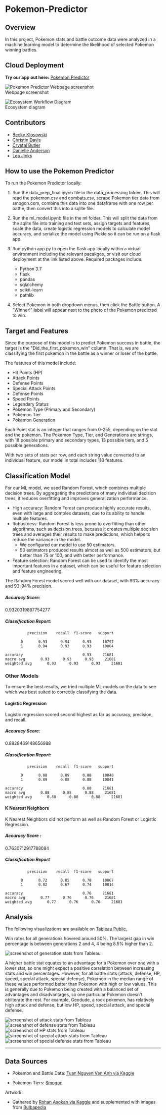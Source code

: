 # Pokemon-Predictor

## Overview

In this project, Pokemon stats and battle outcome data were analyzed in a machine learning model to determine the likelihood of selected Pokemon winning battles.

## Cloud Deployment

**Try our app out here:** [Pokemon Predictor](http://ec2-3-14-73-36.us-east-2.compute.amazonaws.com)  

![Pokemon Predictor Webpage screenshot](Images/website_screenshot.png)  
Webpage screenshot  

![Ecosystem Workflow Diagram](Images/Project%204%20Ecosystem%20Scaler.png)  
Ecosystem diagram

## Contributors

* [Becky Klosowski](https://github.com/andcetera)
* [Christin Davis](https://github.com/christinamberdavis)
* [Crystal Butler](https://github.com/cmbutler83)
* [Danielle Anderson](https://github.com/dganderson94)
* [Lea Jinks](https://github.com/leajinks)


## How to use the Pokemon Predictor

To run the Pokemon Predictor locally:

1. Run the data_prep_final.ipynb file in the data_processing folder. This will read the pokemon.csv and combats.csv, scrape Pokemon tier data from smogon.com, combine this data into one dataframe with one row per battle, then convert this into a sqlite file.
2. Run the ml_model.ipynb file in the ml folder. This will split the data from the sqlite file into training and test sets, assign targets and features, scale the data, create logistic regression models to calculate model accuracy, and serialize the model using Pickle so it can be run on a flask app.
3. Run python app.py to open the flask app locally within a virtual environment including the relevant pacakges, or visit our cloud deployment at the link listed above.  Required packages include:  

    * Python 3.7
    * flask
    * pandas
    * sqlalchemy
    * scikit-learn
    * pathlib

4. Select Pokemon in both dropdown menus, then click the Battle button. A "Winner!" label will appear next to the photo of the Pokemon predicted to win.

## Target and Features

Since the purpose of this model is to predict Pokemon success in battle, the target is the "Did_the_first_pokemon_win" column. That is, we are classifying the first pokemon in the battle as a winner or loser of the battle. 

The features of this model include:

* Hit Points (HP)
* Attack Points
* Defense Points
* Special Attack Points
* Defense Points
* Speed Points
* Legendary Status
* Pokemon Type (Primary and Secondary)
* Pokemon Tier
* Pokemon Generation

Each Point stat is an integer that ranges from 0-255, depending on the stat and the pokemon. The Pokemon Type, Tier, and Generations are strings, with 18 possible primary and secondary types, 13 possible tiers, and 5 possible generations.

With two sets of stats per row, and each string value converted to an individual feature, our model in total includes 118 features.

## Classification Model

For our ML model, we used Random Forest, which combines multiple decision trees. By aggregating the predictions of many individual decision trees, it reduces overfitting and improves generalization performance.

* High accuracy: Random Forest can produce highly accurate results, even with large and complex datasets, due to its ability to handle multiple features.
* Robustness: Random Forest is less prone to overfitting than other algorithms, such as decision trees, because it creates multiple decision trees and averages their results to make predictions, which helps to reduce the variance in the model. 
    * We configured our model to use 50 estimators. 
    * 50 estimators produced results almost as well as 500 estimators, but better than 75 or 100, and with better performance.
* Feature selection: Random Forest can be used to identify the most important features in a dataset, which can be useful for feature selection and feature engineering.

The Random Forest model scored well with our dataset, with 93% accuracy and 93-94% precision. 

##### Accuracy Score:
0.9320319897754277


##### Classification Report:
              precision    recall  f1-score   support

           0       0.93      0.94      0.93     10797
           1       0.94      0.93      0.93     10884

    accuracy                           0.93     21681
    macro avg       0.93      0.93      0.93     21681
    weighted avg       0.93      0.93      0.93     21681

### Other Models

To ensure the best results, we tried multiple ML models on the data to see which was best suited to correctly classifying the data. 

#### Logistic Regression
Logistic regression scored second highest as far as accuracy, precision, and recall. 

##### Accuracy Score: 
0.8828469148656988

##### Classification Report:
              precision    recall  f1-score   support

           0       0.88      0.89      0.88     10840
           1       0.89      0.88      0.88     10841

    accuracy                           0.88     21681
    macro avg       0.88      0.88      0.88     21681
    weighted avg       0.88      0.88      0.88     21681

#### K Nearest Neighbors
K Nearest Neighbors did not perform as well as Random Forest or Logistic Regression.

##### Accuracy Score : 
0.7630712917788084

##### Classification Report
              precision    recall  f1-score   support

           0       0.72      0.85      0.78     10867
           1       0.82      0.67      0.74     10814

    accuracy                           0.76     21681
    macro avg       0.77      0.76      0.76     21681
    weighted avg       0.77      0.76      0.76     21681

## Analysis

The following visualizations are available on [Tableau Public.](https://public.tableau.com/app/profile/crystal1427/viz/PokemonStats_16813522570140/PokemonWinnerStats?publish=yes)

Win rates for all generations hovered around 50%. The largest gap in win percentage is between generations 2 and 4, 4 being 8.5% higher than 2.

![screenshot of generation stats from Tableau](Images/analysis/gen_stats.png)

A higher battle stat equates to an advantage for a Pokemon over one with a lower stat, so one might expect a positive correlation between increasing stats and win percentages. However, for all battle stats (attack, defense, HP, speed, special attack, special defense), Pokemon in the median range of these values performed better than Pokemon with high or low values. This is generally due to Pokemon being created with a balanced set of advantages and disadvantages, so one particular Pokemon doesn't obliterate the rest. For example, Geodude, a rock pokemon, has relatively high attack and defense, but low HP, speed, special attack, and special defense.

![screenshot of attack stats from Tableau](Images/analysis/atk_stats.png)  
![screenshot of defense stats from Tableau](Images/analysis/def_stats.png)  
![screenshot of HP stats from Tableau](Images/analysis/hp_stats.png)  
![screenshot of special attack stats from Tableau](Images/analysis/spatk_stats.png)  
![screenshot of special defense stats from Tableau](Images/analysis/spdef_stats.png)  

- - -

## Data Sources

* Pokemon and Battle Data: [Tuan Nguyen Van Anh via Kaggle](https://www.kaggle.com/datasets/tuannguyenvananh/pokemon-dataset-with-team-combat?select=pokemon.csv)

* Pokemon Tiers: [Smogon](https://www.smogon.com/dex/xy/pokemon/)

Artwork:

* Gathered by [Rohan Asokan via Kaggle](https://www.kaggle.com/datasets/arenagrenade/the-complete-pokemon-images-data-set)
and supplemented with images from [Bulbapedia](https://bulbapedia.bulbagarden.net/wiki/Main_Page)
